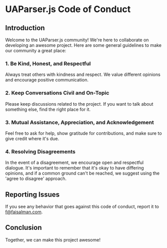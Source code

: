 # UAParser.js Code of Conduct

## Introduction

Welcome to the UAParser.js community! We're here to collaborate on developing an awesome project. Here are some general guidelines to make our community a great place:

### 1. Be Kind, Honest, and Respectful

Always treat others with kindness and respect. We value different opinions and encourage positive communication.

### 2. Keep Conversations Civil and On-Topic

Please keep discussions related to the project. If you want to talk about something else, find the right place for it.

### 3. Mutual Assistance, Appreciation, and Acknowledgement

Feel free to ask for help, show gratitude for contributions, and make sure to give credit where it's due.

### 4. Resolving Disagreements

In the event of a disagreement, we encourage open and respectful dialogue. It's important to remember that it's okay to have differing opinions, and if a common ground can't be reached, we suggest using the 'agree to disagree' approach.

## Reporting Issues

If you see any behavior that goes against this code of conduct, report it to [f@faisalman.com](mailto:f@faisalman.com).

## Conclusion

Together, we can make this project awesome!